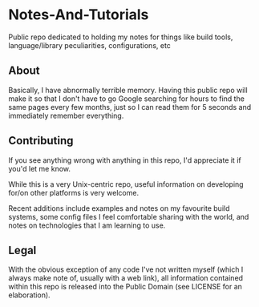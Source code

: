 Notes-And-Tutorials
===================

Public repo dedicated to holding my notes for things like build tools,
language/library peculiarities, configurations, etc


About
-----

Basically, I have abnormally terrible memory. Having this public repo will make
it so that I don't have to go Google searching for hours to find the same pages
every few months, just so I can read them for 5 seconds and immediately
remember everything.


Contributing
------------

If you see anything wrong with anything in this repo, I'd appreciate it if
you'd let me know.

While this is a very Unix-centric repo, useful information on developing
for/on other platforms is very welcome.

Recent additions include examples and notes on my favourite build systems,
some config files I feel comfortable sharing with the world, and notes on
technologies that I am learning to use.


Legal
-----

With the obvious exception of any code I've not written myself (which I
always make note of, usually with a web link), all information contained within
this repo is released into the Public Domain (see LICENSE for an elaboration).

